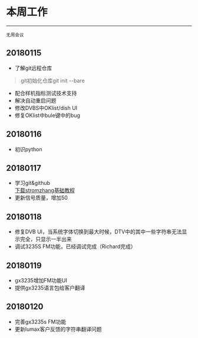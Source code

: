 # 本周工作  
***
`无周会议`  
## 20180115  
- 了解git远程仓库  
> git初始化仓库git init --bare  
  
- 配合样机指标测试技术支持  
- 解决自动重启问题  
- 修改DVBS中OKlist/dish UI  
- 修复OKlist中bule键中的bug  

## 20180116  
- 初识python  

## 20180117  
- 学习git&github  
[下载stromzhang基础教程](https://github.com/comniuer/amlogic/blob/master/technology/Learn%20GitHub%20from%200.pdf)	
- 更新信号质量，增加50  

## 20180118  
- 修复DVB UI，当系统字体切换到最大时候，DTV中的其中一些字符串无法显示完全，只显示一半出来  
- 调试3235S FM功能，已经调试完成（Richard完成） 

## 20180119  
- gx3235增加FM功能UI  
- 提供gx3235语言包给客户翻译  

## 20180120  
- 完善gx3235s FM功能  
- 更新lumax客户反馈的字符串翻译问题  


